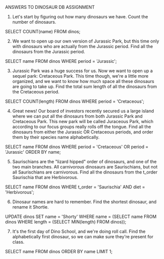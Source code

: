 ANSWERS TO DINOSAUR DB ASSIGNMENT

1) Let's start by figuring out how many dinosaurs we have. Count the number of dinosaurs.

  SELECT COUNT(name) FROM dinos;



2) We want to open up our own version of Jurassic Park, but this time only with dinosaurs who are actually from the Jurassic period. Find all the dinosaurs from the Jurassic period.

  SELECT name FROM dinos WHERE period = 'Jurassic';



3) Jurassic Park was a huge success for us. Now we want to open up a sequel park: Cretaceous Park. This time though, we're a little more organized, and we want to know how much space all these dinosaurs are going to take up. Find the total sum length of all the dinosaurs from the Cretaceous period.

  SELECT COUNT(length) FROM dinos WHERE period = 'Cretaceous';



4) Great news! Our board of investors recently secured us a large island where we can put all the dinosaurs from both Jurassic Park and Cretaceous Park. This new park will be called Juraceous Park, which according to our focus groups really rolls off the tongue. Find all the dinosaurs from either the Jurassic OR Cretaceous periods, and order them by their species name alphabetically.

  SELECT name FROM dinos WHERE period = 'Cretaceous' OR period = 'Jurassic' ORDER BY name;



5) Saurischians are the "lizard hipped" order of dinosaurs, and one of the two main branches. All carnivorous dinosaurs are Saurischians, but not all Saurischians are carnivorous. Find all the dinosaurs from the t_order Saurischia that are Herbivorous.

  SELECT name FROM dinos WHERE t_order = 'Saurischia' AND diet = 'Herbivorous';



6) Dinosaur names are hard to remember. Find the shortest dinosaur, and rename it Shortie.

  UPDATE dinos SET name = 'Shorty' WHERE name = (SELECT name FROM dinos WHERE length = (SELECT MIN(length) FROM dinos));



7) It's the first day of Dino School, and we're doing roll call. Find the alphabetically first dinosaur, so we can make sure they're present for class.

  SELECT name FROM dinos ORDER BY name LIMIT 1;
